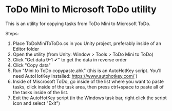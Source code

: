 # ToDo Mini to Microsoft ToDo utility

This is an utility for copying tasks from ToDo Mini to Microsoft ToDo.

Steps:
1. Place ToDoMiniToToDo.cs in you Unity project, preferably inside of an Editor folder
2. Open the utility (from Unity: Window > Tools > ToDo Mini to ToDo)
3. Click "Get data 9-1 ✔" to get the data in reverse order
4. Click "Copy data"
5. Run "Mini to ToDo copypaste.ahk" (this is an AutoHotKey script. You'll need AutoHotKey installed: https://www.autohotkey.com/ )
6. Inside of Miscrosoft ToDo, go inside of the list where you want to paste tasks, click inside of the task area, then press ctrl+space to paste all of the tasks inside of the list.
7. Exit the AutoHotKey script (in the Windows task bar, right click the script icon and select "Exit")
